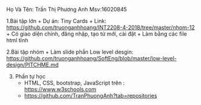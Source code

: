 ﻿Họ Và Tên: Trần Thị Phương Anh
 Msv:16020845

1.Bài tập lớn
	+ Dự án: Tiny Cards
	+ Link: https://github.com/truonganhhoang/INT2208-4-2018/tree/master/nhom-12
	+ Có giao diện chính, đăng nhập, tạo từ mới, cài đặt
	+ Làm bằng các file html tĩnh

2.Bài tập nhóm
	+ Làm slide phần Low level desgin: https://github.com/truonganhhoang/SoftEng/blob/master/low-level-design/PITCHME.md

3. Phần tự học
	+ HTML, CSS, bootstrap, JavaScript trên : https://www.w3schools.com
	+ https://github.com/TranPhuongAnh?tab=repositories
